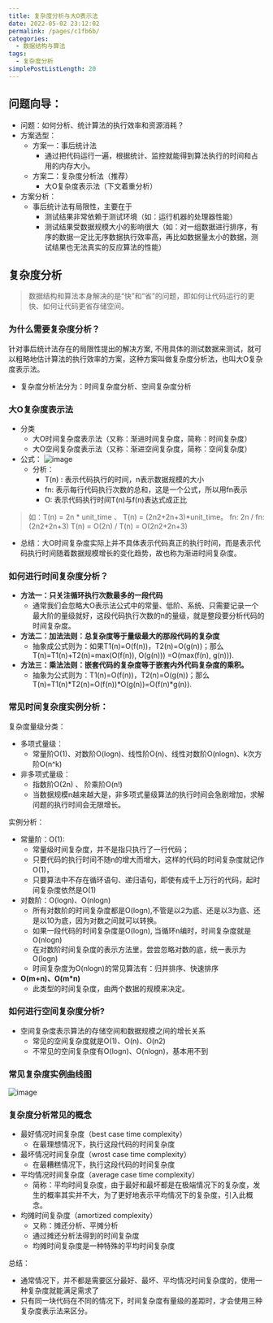```yaml
---
title: 复杂度分析与大O表示法
date: 2022-05-02 23:12:02
permalink: /pages/c1fb6b/
categories: 
  - 数据结构与算法
tags: 
  - 复杂度分析
simplePostListLength: 20
---
```

## 问题向导：
- 问题：如何分析、统计算法的执行效率和资源消耗？
- 方案选型：
   - 方案一：事后统计法
      - 通过把代码运行一遍，根据统计、监控就能得到算法执行的时间和占用的内存大小。
   - 方案二：复杂度分析法（推荐）
      - 大O复杂度表示法（下文着重分析）
- 方案分析：
   - 事后统计法有局限性，主要在于
      - 测试结果非常依赖于测试环境（如：运行机器的处理器性能）
      - 测试结果受数据规模大小的影响很大（如：对一组数据进行排序，有序的数据一定比无序数据执行效率高，再比如数据量太小的数据，测试结果也无法真实的反应算法的性能）

## 复杂度分析
> 数据结构和算法本身解决的是“快”和“省”的问题，即如何让代码运行的更快、如何让代码更省存储空间。

### 为什么需要复杂度分析？
针对事后统计法存在的局限性提出的解决方案, 不用具体的测试数据来测试，就可以粗略地估计算法的执行效率的方案，这种方案叫做复杂度分析法，也叫大O复杂度表示法。

- 复杂度分析法分为：时间复杂度分析、空间复杂度分析
### 大O复杂度表示法

- 分类
   - 大O时间复杂度表示法（又称：渐进时间复杂度，简称：时间复杂度）
   - 大O空间复杂度表示法（又称：渐进空间复杂度，简称：空间复杂度）
- 公式：
![image](https://cdn.staticaly.com/gh/sswfive/blog-pic@main/20230312/image.7g7htu4fj4o0.webp)
   - 分析：
      - T(n) : 表示代码执行的时间，n表示数据规模的大小 
      - fn: 表示每行代码执行次数的总和，这是一个公式，所以用fn表示
      - O: 表示代码执行时间T(n)与f(n)表达式成正比
> 如：T(n) = 2n * unit_time  、   T(n) = (2n2+2n+3)*unit_time。
> fn: 2n      / fn: (2n2+2n+3)
> T(n) = O(2n)   / T(n) = O(2n2+2n+3)

 

- 总结：大O时间复杂度实际上并不具体表示代码真正的执行时间，而是表示代码执行时间随着数据规模增长的变化趋势，故也称为渐进时间复杂度。
### 如何进行时间复杂度分析？

- **方法一：只关注循环执行次数最多的一段代码**
   - 通常我们会忽略大O表示法公式中的常量、低阶、系统、只需要记录一个最大阶的量级就好，这段代码执行次数的n的量级，就是整段要分析代码的时间复杂度。
- **方法二：加法法则：总复杂度等于量级最大的那段代码的复杂度**
   - 抽象成公式则为：如果T1(n)=O(f(n))，T2(n)=O(g(n))；那么T(n)=T1(n)+T2(n)=max(O(f(n)), O(g(n))) =O(max(f(n), g(n))).
- **方法三：乘法法则：嵌套代码的复杂度等于嵌套内外代码复杂度的乘积。**
   - 抽象为公式则为：T1(n)=O(f(n))，T2(n)=O(g(n))；那么T(n)=T1(n)*T2(n)=O(f(n))*O(g(n))=O(f(n)*g(n)).

### 常见时间复杂度实例分析：
复杂度量级分类：

- 多项式量级：
   - 常量阶O(1)、对数阶O(logn)、线性阶O(n)、线性对数阶O(nlogn)、k次方阶O(n^k)
- 非多项式量级：
   - 指数阶O(2n) 、 阶乘阶O(n!)
   - 当数据规模n越来越大是，非多项式量级算法的执行时间会急剧增加，求解问题的执行时间会无限增长。

实例分析：

- 常量阶：O(1): 
   - 常量级时间复杂度，并不是指只执行了一行代码；
   - 只要代码的执行时间不随n的增大而增大，这样的代码的时间复杂度就记作O(1)，
   - 只要算法中不存在循环语句、递归语句，即使有成千上万行的代码，起时间复杂度依然是O(1)
- 对数阶：O(logn)、O(nlogn)
   - 所有对数阶的时间复杂度都是O(logn),不管是以2为底、还是以3为底、还是以10为底，因为对数之间就可以转换。
   - 如果一段代码的时间复杂度是O(logn), 当循环n编时，时间复杂度就是O(nlogn)
   - 在对数阶时间复杂度的表示方法里，尝尝忽略对数的底，统一表示为O(logn)
   - 时间复杂度为O(nlogn)的常见算法有：归并排序、快速排序
- **O(m+n)、O(m*n)**
   - 此类型的时间复杂度，由两个数据的规模来决定。

### 如何进行空间复杂度分析?

- 空间复杂度表示算法的存储空间和数据规模之间的增长关系
   - 常见的空间复杂度就是O(1)、O(n)、O(n2)
   - 不常见的空间复杂度有O(logn)、O(nlogn)，基本用不到

### 常见复杂度实例曲线图
![image](https://cdn.staticaly.com/gh/sswfive/blog-pic@main/20230312/image.74irb347gp00.webp)

### 复杂度分析常见的概念

- 最好情况时间复杂度（best case time complexity）
   - 在最理想情况下，执行这段代码的时间复杂度
- 最坏情况时间复杂度（wrost case time complexity）
   - 在最糟糕情况下，执行这段代码的时间复杂度
- 平均情况时间复杂度（average case time complexity）
   - 简称：平均时间复杂度，由于最好和最坏都是在极端情况下的复杂度，发生的概率其实并不大，为了更好地表示平均情况下的复杂度，引入此概念。
- 均摊时间复杂度（amortized complexity）
   - 又称：摊还分析、平摊分析
   - 通过摊还分析法得到的时间复杂度
   - 均摊时间复杂度是一种特殊的平均时间复杂度

总结：

- 通常情况下，并不都是需要区分最好、最坏、平均情况时间复杂度的，使用一种复杂度就能满足需求了
- 只有同一块代码在不同的情况下，时间复杂度有量级的差距时，才会使用三种复杂度表示法来区分。

